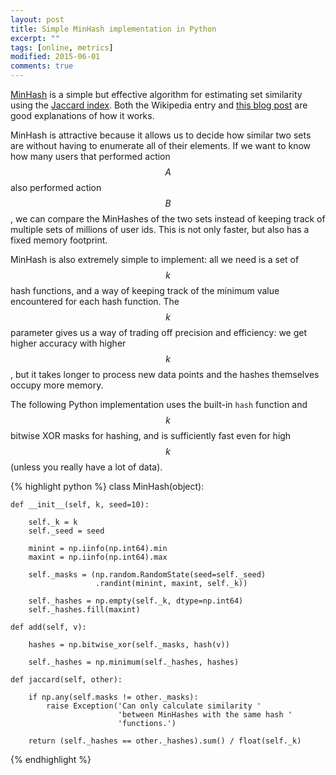 ```yaml
---
layout: post
title: Simple MinHash implementation in Python
excerpt: ""
tags: [online, metrics]
modified: 2015-06-01
comments: true
---
```


  <script type="text/javascript"
	  src="http://cdn.mathjax.org/mathjax/latest/MathJax.js?config=TeX-AMS-MML_HTMLorMML">
  </script>

[MinHash](http://en.wikipedia.org/wiki/MinHash) is a simple but effective algorithm for estimating set similarity using the [Jaccard index](http://en.wikipedia.org/wiki/Jaccard_index). Both the Wikipedia entry and [this blog post](http://robertheaton.com/2014/05/02/jaccard-similarity-and-minhash-for-winners/) are good explanations of how it works.

MinHash is attractive because it allows us to decide how similar two sets are without having to enumerate all of their elements. If we want to know how many users that performed action $$A$$ also performed action $$B$$, we can compare the MinHashes of the two sets instead of keeping track of multiple sets of millions of user ids. This is not only faster, but also has a fixed memory footprint.

MinHash is also extremely simple to implement: all we need is a set of $$k$$ hash functions, and a way of keeping track of the minimum value encountered for each hash function. The $$k$$ parameter gives us a way of trading off precision and efficiency: we get higher accuracy with higher $$k$$, but it takes longer to process new data points and the hashes themselves occupy more memory.

The following Python implementation uses the built-in `hash` function and $$k$$ bitwise XOR masks for hashing, and is sufficiently fast even for high $$k$$ (unless you really have a lot of data).

{% highlight python %}
class MinHash(object):

    def __init__(self, k, seed=10):

        self._k = k
        self._seed = seed

        minint = np.iinfo(np.int64).min
        maxint = np.iinfo(np.int64).max

        self._masks = (np.random.RandomState(seed=self._seed)
                       .randint(minint, maxint, self._k))

        self._hashes = np.empty(self._k, dtype=np.int64)
        self._hashes.fill(maxint)

    def add(self, v):

        hashes = np.bitwise_xor(self._masks, hash(v))

        self._hashes = np.minimum(self._hashes, hashes)

    def jaccard(self, other):

        if np.any(self.masks != other._masks):
            raise Exception('Can only calculate similarity '
                            'between MinHashes with the same hash '
                            'functions.')

        return (self._hashes == other._hashes).sum() / float(self._k)
{% endhighlight %}
